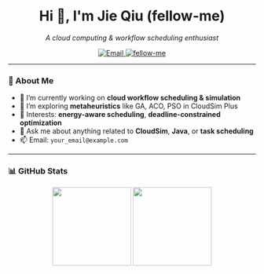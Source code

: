 <h1 align="center">Hi 👋, I'm Jie Qiu (fellow-me)</h1>
<p align="center">
  <em>A cloud computing & workflow scheduling enthusiast</em>
</p>

<p align="center">
  <a href="mailto:your_email@example.com">
    <img src="https://img.shields.io/badge/Email-Contact-blue" alt="Email" />
  </a>
  <a href="https://github.com/fellow-me">
    <img src="https://komarev.com/ghpvc/?username=fellow-me&label=Profile+Views" alt="fellow-me" />
  </a>
</p>

---

### 🚀 About Me

- 🔭 I’m currently working on **cloud workflow scheduling & simulation**
- 🌱 I’m exploring **metaheuristics** like GA, ACO, PSO in CloudSim Plus
- 🧠 Interests: **energy-aware scheduling**, **deadline-constrained optimization**
- 💬 Ask me about anything related to **CloudSim**, **Java**, or **task scheduling**
- 📫 Email: `your_email@example.com`

---

### 📊 GitHub Stats

<div align="center">
  <img height="160" src="https://github-readme-stats.vercel.app/api?username=fellow-me&show_icons=true&theme=ambient_gradient" />
  <img height="160" src="https://github-readme-stats.vercel.app/api/top-langs/?username=fellow-me&layout=compact" />
</div>
